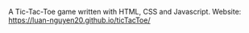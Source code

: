 A Tic-Tac-Toe game written with HTML, CSS and Javascript.
Website: https://luan-nguyen20.github.io/ticTacToe/